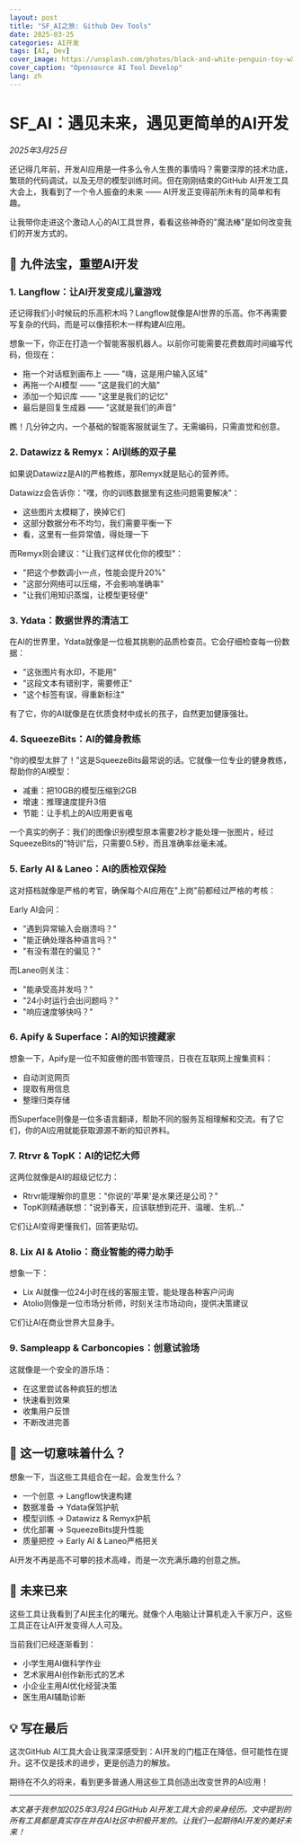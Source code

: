 ```yaml
---
layout: post
title: "SF_AI之旅: Github Dev Tools"
date: 2025-03-25
categories: AI开发
tags: [AI, Dev]
cover_image: https://unsplash.com/photos/black-and-white-penguin-toy-wX2L8L-fGeA
cover_caption: "Opensource AI Tool Develop"
lang: zh
---
```


# SF_AI：遇见未来，遇见更简单的AI开发

*2025年3月25日*

还记得几年前，开发AI应用是一件多么令人生畏的事情吗？需要深厚的技术功底，繁琐的代码调试，以及无尽的模型训练时间。但在刚刚结束的GitHub AI开发工具大会上，我看到了一个令人振奋的未来 —— AI开发正变得前所未有的简单和有趣。

让我带你走进这个激动人心的AI工具世界，看看这些神奇的"魔法棒"是如何改变我们的开发方式的。

## 🎯 九件法宝，重塑AI开发

### 1. Langflow：让AI开发变成儿童游戏

还记得我们小时候玩的乐高积木吗？Langflow就像是AI世界的乐高。你不再需要写复杂的代码，而是可以像搭积木一样构建AI应用。

想象一下，你正在打造一个智能客服机器人。以前你可能需要花费数周时间编写代码，但现在：
- 拖一个对话框到画布上 —— "嗨，这是用户输入区域"
- 再拖一个AI模型 —— "这是我们的大脑"
- 添加一个知识库 —— "这里是我们的记忆"
- 最后是回复生成器 —— "这就是我们的声音"

瞧！几分钟之内，一个基础的智能客服就诞生了。无需编码，只需直觉和创意。

### 2. Datawizz & Remyx：AI训练的双子星

如果说Datawizz是AI的严格教练，那Remyx就是贴心的营养师。

Datawizz会告诉你："嘿，你的训练数据里有这些问题需要解决"：
- 这些图片太模糊了，换掉它们
- 这部分数据分布不均匀，我们需要平衡一下
- 看，这里有一些异常值，得处理一下

而Remyx则会建议："让我们这样优化你的模型"：
- "把这个参数调小一点，性能会提升20%"
- "这部分网络可以压缩，不会影响准确率"
- "让我们用知识蒸馏，让模型更轻便"

### 3. Ydata：数据世界的清洁工

在AI的世界里，Ydata就像是一位极其挑剔的品质检查员。它会仔细检查每一份数据：
- "这张图片有水印，不能用"
- "这段文本有错别字，需要修正"
- "这个标签有误，得重新标注"

有了它，你的AI就像是在优质食材中成长的孩子，自然更加健康强壮。

### 4. SqueezeBits：AI的健身教练

"你的模型太胖了！"这是SqueezeBits最常说的话。它就像一位专业的健身教练，帮助你的AI模型：
- 减重：把10GB的模型压缩到2GB
- 增速：推理速度提升3倍
- 节能：让手机上的AI应用更省电

一个真实的例子：我们的图像识别模型原本需要2秒才能处理一张图片，经过SqueezeBits的"特训"后，只需要0.5秒，而且准确率丝毫未减。

### 5. Early AI & Laneo：AI的质检双保险

这对搭档就像是严格的考官，确保每个AI应用在"上岗"前都经过严格的考核：

Early AI会问：
- "遇到异常输入会崩溃吗？"
- "能正确处理各种语言吗？"
- "有没有潜在的偏见？"

而Laneo则关注：
- "能承受高并发吗？"
- "24小时运行会出问题吗？"
- "响应速度够快吗？"

### 6. Apify & Superface：AI的知识搜藏家

想象一下，Apify是一位不知疲倦的图书管理员，日夜在互联网上搜集资料：
- 自动浏览网页
- 提取有用信息
- 整理归类存储

而Superface则像是一位多语言翻译，帮助不同的服务互相理解和交流。有了它们，你的AI应用就能获取源源不断的知识养料。

### 7. Rtrvr & TopK：AI的记忆大师

这两位就像是AI的超级记忆力：
- Rtrvr能理解你的意思："你说的'苹果'是水果还是公司？"
- TopK则精通联想："说到春天，应该联想到花开、温暖、生机..."

它们让AI变得更懂我们，回答更贴切。

### 8. Lix AI & Atolio：商业智能的得力助手

想象一下：
- Lix AI就像一位24小时在线的客服主管，能处理各种客户问询
- Atolio则像是一位市场分析师，时刻关注市场动向，提供决策建议

它们让AI在商业世界大显身手。

### 9. Sampleapp & Carboncopies：创意试验场

这就像是一个安全的游乐场：
- 在这里尝试各种疯狂的想法
- 快速看到效果
- 收集用户反馈
- 不断改进完善

## 🌟 这一切意味着什么？

想象一下，当这些工具组合在一起，会发生什么？

- 一个创意 → Langflow快速构建
- 数据准备 → Ydata保驾护航
- 模型训练 → Datawizz & Remyx护航
- 优化部署 → SqueezeBits提升性能
- 质量把控 → Early AI & Laneo严格把关

AI开发不再是高不可攀的技术高峰，而是一次充满乐趣的创意之旅。

## 🚀 未来已来

这些工具让我看到了AI民主化的曙光。就像个人电脑让计算机走入千家万户，这些工具正在让AI开发变得人人可及。

当前我们已经逐渐看到：
- 小学生用AI做科学作业
- 艺术家用AI创作新形式的艺术
- 小企业主用AI优化经营决策
- 医生用AI辅助诊断

## 💡 写在最后

这次GitHub AI工具大会让我深深感受到：AI开发的门槛正在降低，但可能性在提升。这不仅是技术的进步，更是创造力的解放。

期待在不久的将来，看到更多普通人用这些工具创造出改变世界的AI应用！

---
*本文基于我参加2025年3月24日GitHub AI开发工具大会的亲身经历。文中提到的所有工具都是真实存在并在AI社区中积极开发的。让我们一起期待AI开发的美好未来！*
